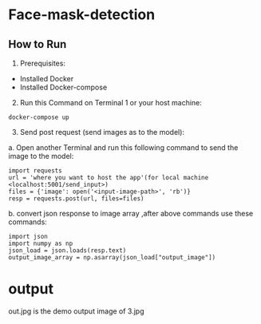 # Face-mask-detection

## How to Run

1. Prerequisites:
-	Installed Docker
-	Installed Docker-compose

2. Run this Command on Terminal 1 or your host machine: 

```
docker-compose up 
```

3. Send post request (send images as to the model):

a. Open another Terminal and run this following command to send the image to the model:

	import requests
	url = 'where you want to host the app'(for local machine <localhost:5001/send_input>)
	files = {'image': open('<input-image-path>', 'rb')}
	resp = requests.post(url, files=files)


b. convert json response to image array ,after above commands use these commands:

	import json
	import numpy as np
	json_load = json.loads(resp.text)
	output_image_array = np.asarray(json_load["output_image"])

# output

out.jpg is the demo output image of 3.jpg
